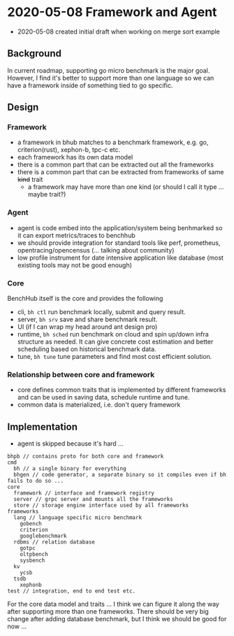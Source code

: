 # 2020-05-08 Framework and Agent

- 2020-05-08 created initial draft when working on merge sort example

## Background

In current roadmap, supporting go micro benchmark is the major goal.
However, I find it's better to support more than one language so we can have a framework inside of something tied to go specific.

## Design

### Framework

- a framework in bhub matches to a benchmark framework, e.g. go, criterion(rust), xephon-b, tpc-c etc.
- each framework has its own data model
- there is a common part that can be extracted out all the frameworks
- there is a common part that can be extracted from frameworks of same ~~kind~~ trait
  - a framework may have more than one kind (or should I call it type ... maybe trait?)

### Agent

- agent is code embed into the application/system being benhmarked so it can export metrics/traces to benchhub
- we should provide integration for standard tools like perf, prometheus, opentracing/opencensus (... talking about community)
- low profile instrument for date intensive application like database (most existing tools may not be good enough)

### Core

BenchHub itself is the core and provides the following

- cli, `bh ctl` run benchmark locally, submit and query result.
- server, `bh srv` save and share benchmark result.
- UI (if I can wrap my head around ant design pro)
- runtime, `bh sched` run benchmark on cloud and spin up/down infra structure as needed. It can give concrete cost estimation and better scheduling based on historical benchmark data.
- tune, `bh tune` tune parameters and find most cost efficient solution.

### Relationship between core and framework

- core defines common traits that is implemented by different frameworks and can be used in saving data, schedule runtime and tune.
- common data is materialized, i.e. don't query framework

## Implementation

- agent is skipped because it's hard ...

```text
bhpb // contains proto for both core and framework
cmd
  bh // a single binary for everything
  bhgen // code generator, a separate binary so it compiles even if bh fails to do so ...
core
  framework // interface and framework registry
  server // grpc server and mounts all the frameworks
  store // storage engine interface used by all frameworks
frameworks
  lang // language specific micro benchmark
    gobench
    criterion
    googlebenchmark
  rdbms // relation database
    gotpc
    oltpbench
    sysbench
  kv
    ycsb  
  tsdb
    xephonb
test // integration, end to end test etc.
```

For the core data model and traits ... I think we can figure it along the way after supporting more than one frameworks.
There should be very big change after adding database benchmark, but I think we should be good for now ...